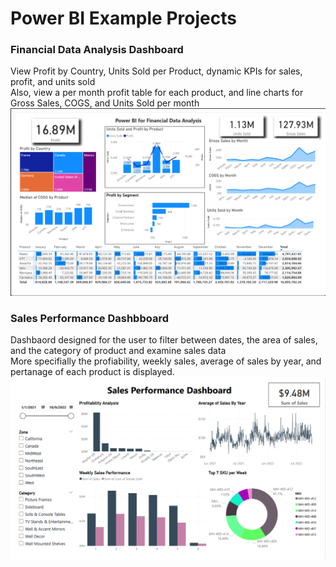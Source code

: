 # Power BI Example Projects

### Financial Data Analysis Dashboard
View Profit by Country, Units Sold per Product, dynamic KPIs for sales, profit, and units sold <br>
Also, view a per month profit table for each product, and line charts for Gross Sales, COGS, and Units Sold per month
![](images/FinanceReport.png)

### Sales Performance Dashbboard
Dashbaord designed for the user to filter between dates, the area of sales, and the category of product and examine sales data <br>
More specifially the profiability, weekly sales, average of sales by year, and pertanage of each product is displayed. 
![](images/SalesDashboard1.png)
